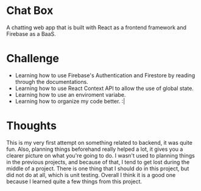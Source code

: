 # Chat Box

A chatting web app that is built with React as a frontend framework and Firebase as a BaaS.

# Challenge 

- Learning how to use Firebase's Authentication and Firestore by reading through the documentations.
- Learning how to use React Context API to allow the use of global state.
- Learning how to use an enviroment variabe.
- Learning how to organize my code better. :|

# Thoughts

This is my very first attempt on something related to backend, it was quite fun. Also, planning things beforehand really helped a lot, it gives you a clearer picture on what you're going to do. I wasn't used to planning things in the previous projects, and because of that, I tend to get lost during the middle of a project. There is one thing that I should do in this project, but did not do at all, which is unit testing. Overall I think it is a good one because I learned quite a few things from this project.

